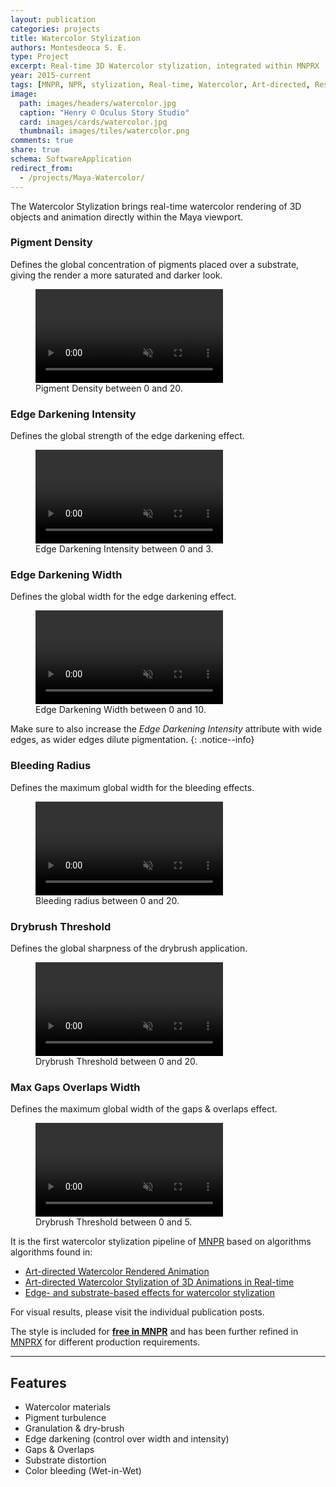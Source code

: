 ```yaml
---
layout: publication
categories: projects
title: Watercolor Stylization
authors: Montesdeoca S. E.
type: Project
excerpt: Real-time 3D Watercolor stylization, integrated within MNPRX
year: 2015-current
tags: [MNPR, NPR, stylization, Real-time, Watercolor, Art-directed, Research, Maya, Software]
image:
  path: images/headers/watercolor.jpg
  caption: "Henry © Oculus Story Studio"
  card: images/cards/watercolor.jpg
  thumbnail: images/tiles/watercolor.png
comments: true
share: true
schema: SoftwareApplication
redirect_from:
  - /projects/Maya-Watercolor/
---
```



The Watercolor Stylization brings real-time watercolor rendering of 3D objects and animation directly within the Maya viewport.

### Pigment Density
Defines the global concentration of pigments placed over a substrate, giving the render a more saturated and darker look.
<figure class="pull-center">
	<video autoplay loop muted playsinline>
	  <source src="/images/MNPRX/WC/pigment-density.mp4" type="video/mp4">
	</video>
	<figcaption>Pigment Density between 0 and 20.</figcaption>
</figure>

### Edge Darkening Intensity
Defines the global strength of the edge darkening effect.
<figure class="pull-center">
	<video autoplay loop muted playsinline>
	  <source src="/images/MNPRX/WC/edge-intensity.mp4" type="video/mp4">
	</video>
	<figcaption>Edge Darkening Intensity between 0 and 3.</figcaption>
</figure>

### Edge Darkening Width
Defines the global width for the edge darkening effect.
<figure class="pull-center">
	<video autoplay loop muted playsinline>
	  <source src="/images/MNPRX/WC/edge-width.mp4" type="video/mp4">
	</video>
	<figcaption>Edge Darkening Width between 0 and 10.</figcaption>
</figure>

Make sure to also increase the _Edge Darkening Intensity_ attribute with wide edges, as wider edges dilute pigmentation.
{: .notice--info}

### Bleeding Radius
Defines the maximum global width for the bleeding effects.
<figure class="pull-center">
	<video autoplay loop muted playsinline>
	  <source src="/images/MNPRX/WC/bleeding-radius.mp4" type="video/mp4">
	</video>
	<figcaption>Bleeding radius between 0 and 20.</figcaption>
</figure>

### Drybrush Threshold
Defines the global sharpness of the drybrush application.
<figure class="pull-center">
	<video autoplay loop muted playsinline>
	  <source src="/images/MNPRX/WC/drybrush-threshold.mp4" type="video/mp4">
	</video>
	<figcaption>Drybrush Threshold between 0 and 20.</figcaption>
</figure>

### Max Gaps Overlaps Width
Defines the maximum global width of the gaps & overlaps effect.
<figure class="pull-center">
	<video autoplay loop muted playsinline>
	  <source src="/images/MNPRX/WC/gaps-overlaps.mp4" type="video/mp4">
	</video>
	<figcaption>Drybrush Threshold between 0 and 5.</figcaption>
</figure>



It is the first watercolor stylization pipeline of [MNPR](../Maya-NPR) based on algorithms algorithms found in:

* [Art-directed Watercolor Rendered Animation](/articles/Art-directed-Watercolor-Rendered-Animation)
* [Art-directed Watercolor Stylization of 3D Animations in Real-time](/articles/Art-directed-watercolor-stylization-of-3D-animations-in-real-time)
* [Edge- and substrate-based effects for watercolor stylization](/articles/Edge-and-substrate-based-effects-for-watercolor-stylization/)

For visual results, please visit the individual publication posts.

The style is included for **[free in MNPR](../Maya-NPR)** and has been further refined in [MNPRX](/projects/MNPRX) for different production requirements.

------------------------

## Features
* Watercolor materials
* Pigment turbulence
* Granulation & dry-brush
* Edge darkening (control over width and intensity)
* Gaps & Overlaps
* Substrate distortion
* Color bleeding (Wet-in-Wet)
